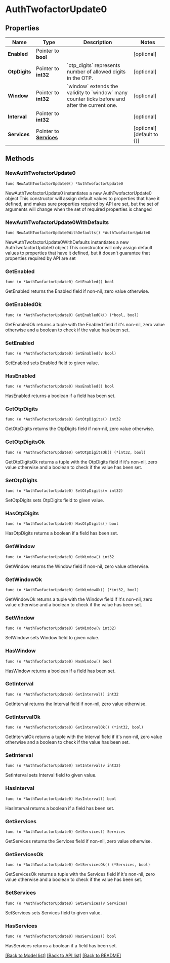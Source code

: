 # AuthTwofactorUpdate0

## Properties

Name | Type | Description | Notes
------------ | ------------- | ------------- | -------------
**Enabled** | Pointer to **bool** |  | [optional] 
**OtpDigits** | Pointer to **int32** | &#x60;otp_digits&#x60; represents number of allowed digits in the OTP. | [optional] 
**Window** | Pointer to **int32** | &#x60;window&#x60; extends the validity to &#x60;window&#x60; many counter ticks before and after the current one. | [optional] 
**Interval** | Pointer to **int32** |  | [optional] 
**Services** | Pointer to [**Services**](Services.md) |  | [optional] [default to {}]

## Methods

### NewAuthTwofactorUpdate0

`func NewAuthTwofactorUpdate0() *AuthTwofactorUpdate0`

NewAuthTwofactorUpdate0 instantiates a new AuthTwofactorUpdate0 object
This constructor will assign default values to properties that have it defined,
and makes sure properties required by API are set, but the set of arguments
will change when the set of required properties is changed

### NewAuthTwofactorUpdate0WithDefaults

`func NewAuthTwofactorUpdate0WithDefaults() *AuthTwofactorUpdate0`

NewAuthTwofactorUpdate0WithDefaults instantiates a new AuthTwofactorUpdate0 object
This constructor will only assign default values to properties that have it defined,
but it doesn't guarantee that properties required by API are set

### GetEnabled

`func (o *AuthTwofactorUpdate0) GetEnabled() bool`

GetEnabled returns the Enabled field if non-nil, zero value otherwise.

### GetEnabledOk

`func (o *AuthTwofactorUpdate0) GetEnabledOk() (*bool, bool)`

GetEnabledOk returns a tuple with the Enabled field if it's non-nil, zero value otherwise
and a boolean to check if the value has been set.

### SetEnabled

`func (o *AuthTwofactorUpdate0) SetEnabled(v bool)`

SetEnabled sets Enabled field to given value.

### HasEnabled

`func (o *AuthTwofactorUpdate0) HasEnabled() bool`

HasEnabled returns a boolean if a field has been set.

### GetOtpDigits

`func (o *AuthTwofactorUpdate0) GetOtpDigits() int32`

GetOtpDigits returns the OtpDigits field if non-nil, zero value otherwise.

### GetOtpDigitsOk

`func (o *AuthTwofactorUpdate0) GetOtpDigitsOk() (*int32, bool)`

GetOtpDigitsOk returns a tuple with the OtpDigits field if it's non-nil, zero value otherwise
and a boolean to check if the value has been set.

### SetOtpDigits

`func (o *AuthTwofactorUpdate0) SetOtpDigits(v int32)`

SetOtpDigits sets OtpDigits field to given value.

### HasOtpDigits

`func (o *AuthTwofactorUpdate0) HasOtpDigits() bool`

HasOtpDigits returns a boolean if a field has been set.

### GetWindow

`func (o *AuthTwofactorUpdate0) GetWindow() int32`

GetWindow returns the Window field if non-nil, zero value otherwise.

### GetWindowOk

`func (o *AuthTwofactorUpdate0) GetWindowOk() (*int32, bool)`

GetWindowOk returns a tuple with the Window field if it's non-nil, zero value otherwise
and a boolean to check if the value has been set.

### SetWindow

`func (o *AuthTwofactorUpdate0) SetWindow(v int32)`

SetWindow sets Window field to given value.

### HasWindow

`func (o *AuthTwofactorUpdate0) HasWindow() bool`

HasWindow returns a boolean if a field has been set.

### GetInterval

`func (o *AuthTwofactorUpdate0) GetInterval() int32`

GetInterval returns the Interval field if non-nil, zero value otherwise.

### GetIntervalOk

`func (o *AuthTwofactorUpdate0) GetIntervalOk() (*int32, bool)`

GetIntervalOk returns a tuple with the Interval field if it's non-nil, zero value otherwise
and a boolean to check if the value has been set.

### SetInterval

`func (o *AuthTwofactorUpdate0) SetInterval(v int32)`

SetInterval sets Interval field to given value.

### HasInterval

`func (o *AuthTwofactorUpdate0) HasInterval() bool`

HasInterval returns a boolean if a field has been set.

### GetServices

`func (o *AuthTwofactorUpdate0) GetServices() Services`

GetServices returns the Services field if non-nil, zero value otherwise.

### GetServicesOk

`func (o *AuthTwofactorUpdate0) GetServicesOk() (*Services, bool)`

GetServicesOk returns a tuple with the Services field if it's non-nil, zero value otherwise
and a boolean to check if the value has been set.

### SetServices

`func (o *AuthTwofactorUpdate0) SetServices(v Services)`

SetServices sets Services field to given value.

### HasServices

`func (o *AuthTwofactorUpdate0) HasServices() bool`

HasServices returns a boolean if a field has been set.


[[Back to Model list]](../README.md#documentation-for-models) [[Back to API list]](../README.md#documentation-for-api-endpoints) [[Back to README]](../README.md)


